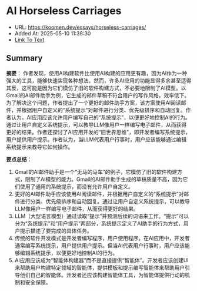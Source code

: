 # AI Horseless Carriages
- URL: https://koomen.dev/essays/horseless-carriages/
- Added At: 2025-05-10 11:38:30
- [Link To Text](2025-05-10-ai-horseless-carriages_raw.md)

## Summary
**摘要**：
作者发现，使用AI构建软件比使用AI构建的应用更有趣，因为AI作为一种强大的工具，能够快速实现各种想法。然而，许多AI应用的功能显得多余甚至适得其反，这可能是因为它们模仿了旧的软件构建方式，不必要地限制了AI模型。以Gmail的AI邮件助手为例，它生成的邮件草稿不符合用户的写作风格，效率低下。为了解决这个问题，作者提出了一个更好的邮件助手方案，该方案使用AI阅读邮件，并根据用户自定义的“系统提示”对邮件进行分类、优先级排序和自动回复。作者认为，AI应用应该允许用户编写自己的“系统提示”，以便更好地控制AI的行为。通过让用户自定义系统提示，可以教导LLM像用户一样编写电子邮件，从而获得更好的结果。作者还探讨了AI应用开发的“旧世界思维”，即开发者编写系统提示，用户提供用户提示。作者认为，当LLM代表用户行事时，用户应该能够通过编辑系统提示来教导它如何操作。

**要点总结**：

1.  Gmail的AI邮件助手是一个“无马的马车”的例子，它模仿了旧的软件构建方式，限制了AI模型的能力。Gmail的AI邮件助手生成的草稿质量不高，因为它们使用了通用的系统提示，而没有允许用户自定义。
2.  更好的AI邮件助手应该使用AI阅读邮件，并根据用户自定义的“系统提示”对邮件进行分类、优先级排序和自动回复。通过让用户自定义系统提示，可以教导LLM像用户一样编写电子邮件，从而获得更好的结果。
3.  LLM（大型语言模型）通过读取“提示”并预测后续的词语来工作。“提示”可以分为“系统提示”和“用户提示”两部分，系统提示定义了AI助手的行为方式，用户提示描述了要完成的具体任务。
4.  传统的软件开发模式是开发者编写程序，用户使用程序。在AI应用中，开发者通常编写系统提示，用户提供用户提示。但当AI代表用户行事时，用户应该能够编辑系统提示，以便更好地控制AI的行为。
5.  AI应用应该成为“智能体构建器”而不是直接提供“智能体”。开发者应该创建UI来帮助用户构建特定领域的智能体，提供模板和提示编写智能体来帮助用户引导他们自己的智能体。开发者还应该构建智能体工具，为智能体提供行动的机制和安全保障。
